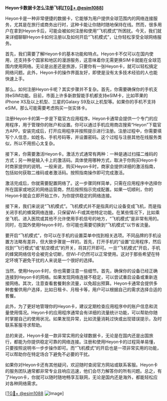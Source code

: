 **Heyon卡数据卡怎么注册飞机[[TG💪+ @esim1088](https://t.me/s/esim1088)]**

Heyon卡是一种非常便捷的数据卡，它能够为用户提供全球范围内的网络连接服务，尤其是在旅行或商务出行时，这种卡能让你随时随地保持在线。然而，很多用户在拿到Heyon卡后，可能会被如何注册和使用“飞机模式”所困扰。今天，我们就来详细聊聊Heyon卡如何注册以及如何开启“飞机模式”，让你轻松享受全球网络服务。

首先，我们需要了解Heyon卡的基本功能和特点。Heyon卡不仅可以在国内使用，还支持多个国家和地区的漫游服务，这意味着你无需更换SIM卡就能在全球范围内使用网络。无论是出差还是旅游，只要你有一张Heyon卡，就可以轻松搞定网络问题。此外，Heyon卡的操作界面友好，即使是没有太多技术经验的人也能快速上手。

那么，如何注册Heyon卡呢？其实步骤并不复杂。首先，你需要确保你的手机支持eSIM功能。目前，市面上许多新款智能手机都支持eSIM卡，比如苹果的iPhone XS及以上机型、三星的Galaxy S9及以上机型等。如果你的手机不支持eSIM，那么可能需要考虑购买一张实体卡。

注册Heyon卡的第一步是下载官方应用程序。Heyon卡通常会提供一个专门的应用程序，用于管理你的账户和设置。你可以通过手机应用商店搜索“Heyon”下载官方APP。安装完成后，打开应用程序并按照提示进行注册。注册过程中，你需要填写个人信息，如姓名、手机号码等，并设置密码。这个过程与注册其他在线服务类似，所以不用担心太复杂。

接下来，你需要激活Heyon卡。激活方式通常有两种：一种是通过扫描二维码的方式；另一种是输入卡上的激活码。具体使用哪种方式，取决于你购买Heyon卡时商家提供的说明。一般来说，购买Heyon卡时，商家会提供详细的激活指南，包括如何获取二维码或者激活码。按照指南操作即可完成激活。

激活完成后，你就需要配置网络了。这一步骤同样简单，只需在应用程序中选择你所在国家或地区的网络运营商，然后按照指示完成配置。如果一切顺利，你的Heyon卡就会立即开始工作，为你提供稳定的网络连接。

接下来，我们来说说“飞机模式”。飞机模式并不是指真的让设备变成飞机，而是指关闭手机的蜂窝网络连接，只保留Wi-Fi或其他特定功能。在某些情况下，比如乘坐飞机、进入医院或其他不允许使用手机信号的地方，“飞机模式”是非常有用的。同时，在国外使用Heyon卡时，你可能也需要切换到“飞机模式”以节省流量。

要开启“飞机模式”，你可以在手机的设置菜单中找到相关选项。不同品牌的手机设置方法略有差异，但大致步骤是一样的。首先，打开手机的“设置”应用程序，然后找到“飞行模式”或“航空模式”的开关，将其打开即可。一旦“飞机模式”开启，手机的蜂窝网络信号会被完全切断，但Wi-Fi仍然可以正常使用。这对于那些希望在特定环境下避免干扰的人来说是一个很好的选择。

当然，使用Heyon卡时，你也需要注意一些细节。首先，确保你的设备已经正确连接到Heyon卡的网络。如果发现网络连接不稳定，可以尝试重启设备或重新连接网络。其次，注意查看套餐剩余流量，以免超出预算。Heyon卡通常会提供多种套餐供用户选择，比如日租卡、月租卡等，用户可以根据自己的需求选择合适的套餐。

此外，为了更好地管理你的Heyon卡，建议定期检查应用程序中的账户信息和流量使用情况。Heyon卡的应用程序通常会有详细的流量统计功能，可以帮助你随时掌握自己的使用状况。如果发现异常，比如流量消耗过快或出现错误提示，及时联系客服寻求帮助。

总的来说，Heyon卡是一款非常实用的全球数据卡，无论是在国内还是出国旅行，都能为你提供稳定可靠的网络连接。注册和使用Heyon卡的过程简单易懂，只要按照说明书一步步操作即可。而“飞机模式”的开启也是一项非常实用的功能，可以帮助你在特定场合下避免不必要的干扰。

如果你对Heyon卡还有其他疑问，欢迎随时查阅官方网站或联系客服。Heyon卡的服务团队通常都非常专业且响应迅速，他们会尽力解答你的所有问题。总之，有了Heyon卡，你就可以随时随地畅享互联网，无论是国内还是海外，都能轻松应对各种网络需求。

[[TG💪+ @esim1088](https://t.me/s/esim1088) ![Image](https://i.postimg.cc/4NQfJmqS/Snipaste-2025-05-13-00-14-12.png)]